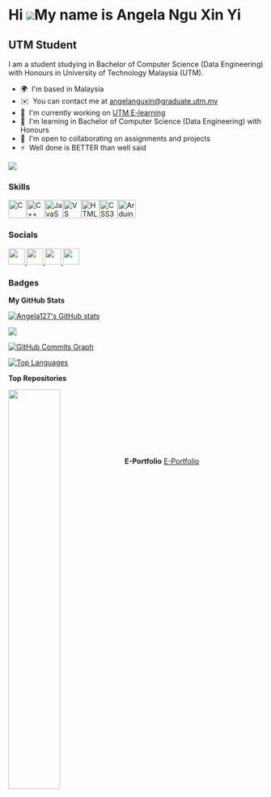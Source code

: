 Hi ![](https://user-images.githubusercontent.com/18350557/176309783-0785949b-9127-417c-8b55-ab5a4333674e.gif)My name is Angela Ngu Xin Yi
=========================================================================================================================================

UTM Student
-----------

I am a student studying in Bachelor of Computer Science (Data Engineering) with Honours in University of Technology Malaysia (UTM).

* 🌍  I'm based in Malaysia
* ✉️  You can contact me at [angelanguxin@graduate.utm.my](mailto:angelanguxin@graduate.utm.my)
* 🚀  I'm currently working on [UTM E-learning](http://elearning.utm.my/24251/?redirect=0)
* 🧠  I'm learning in Bachelor of Computer Science (Data Engineering) with Honours
* 🤝  I'm open to collaborating on assignments and projects
* ⚡  Well done is BETTER than well said

<a href="https://www.github.com/Angela127" target="_blank" rel="noreferrer"><img
src="https://img.shields.io/github/followers/Angela127?logo=github&style=for-the-badge&color=14b8a6&labelColor=000000" /></a>

### Skills


<p align="left">
<a href="https://docs.microsoft.com/en-us/cpp/?view=msvc-170" target="_blank" rel="noreferrer"><img src="https://raw.githubusercontent.com/danielcranney/readme-generator/main/public/icons/skills/c-colored.svg" width="36" height="36" alt="C" /></a><a href="https://docs.microsoft.com/en-us/cpp/?view=msvc-170" target="_blank" rel="noreferrer"><img src="https://raw.githubusercontent.com/danielcranney/readme-generator/main/public/icons/skills/cplusplus-colored.svg" width="36" height="36" alt="C++" /></a><a href="https://developer.mozilla.org/en-US/docs/Web/JavaScript" target="_blank" rel="noreferrer"><img src="https://raw.githubusercontent.com/danielcranney/readme-generator/main/public/icons/skills/javascript-colored.svg" width="36" height="36" alt="JavaScript" /></a><a href="https://code.visualstudio.com/" target="_blank" rel="noreferrer"><img src="https://raw.githubusercontent.com/danielcranney/readme-generator/main/public/icons/skills/visualstudiocode.svg" width="36" height="36" alt="VS Code" /></a><a href="https://developer.mozilla.org/en-US/docs/Glossary/HTML5" target="_blank" rel="noreferrer"><img src="https://raw.githubusercontent.com/danielcranney/readme-generator/main/public/icons/skills/html5-colored.svg" width="36" height="36" alt="HTML5" /></a><a href="https://www.w3.org/TR/CSS/#css" target="_blank" rel="noreferrer"><img src="https://raw.githubusercontent.com/danielcranney/readme-generator/main/public/icons/skills/css3-colored.svg" width="36" height="36" alt="CSS3" /></a><a href="https://store.arduino.cc/?gclid=Cj0KCQjw2eilBhCCARIsAG0Pf8uueBifykWcsSS4LPESeGQfxGVKJYnzV7bz471XfknQJy_1VINVWM8aAkLtEALw_wcB" target="_blank" rel="noreferrer"><img src="https://raw.githubusercontent.com/danielcranney/readme-generator/main/public/icons/skills/arduino-colored.svg" width="36" height="36" alt="Arduino" /></a>
</p>


### Socials

<p align="left"> <a href="https://discord.com/users/Angela127" target="_blank" rel="noreferrer"> <picture> <source media="(prefers-color-scheme: dark)" srcset="https://raw.githubusercontent.com/danielcranney/readme-generator/main/public/icons/socials/discord-dark.svg" /> <source media="(prefers-color-scheme: light)" srcset="https://raw.githubusercontent.com/danielcranney/readme-generator/main/public/icons/socials/discord.svg" /> <img src="https://raw.githubusercontent.com/danielcranney/readme-generator/main/public/icons/socials/discord.svg" width="32" height="32" /> </picture> </a> <a href="https://www.github.com/Angela127" target="_blank" rel="noreferrer"> <picture> <source media="(prefers-color-scheme: dark)" srcset="https://raw.githubusercontent.com/danielcranney/readme-generator/main/public/icons/socials/github-dark.svg" /> <source media="(prefers-color-scheme: light)" srcset="https://raw.githubusercontent.com/danielcranney/readme-generator/main/public/icons/socials/github.svg" /> <img src="https://raw.githubusercontent.com/danielcranney/readme-generator/main/public/icons/socials/github.svg" width="32" height="32" /> </picture> </a> <a href="http://www.instagram.com/angela_n27" target="_blank" rel="noreferrer"> <picture> <source media="(prefers-color-scheme: dark)" srcset="https://raw.githubusercontent.com/danielcranney/readme-generator/main/public/icons/socials/instagram-dark.svg" /> <source media="(prefers-color-scheme: light)" srcset="https://raw.githubusercontent.com/danielcranney/readme-generator/main/public/icons/socials/instagram.svg" /> <img src="https://raw.githubusercontent.com/danielcranney/readme-generator/main/public/icons/socials/instagram.svg" width="32" height="32" /> </picture> </a> <a href="https://www.linkedin.com/in/angelangu127" target="_blank" rel="noreferrer"> <picture> <source media="(prefers-color-scheme: dark)" srcset="https://raw.githubusercontent.com/danielcranney/readme-generator/main/public/icons/socials/linkedin-dark.svg" /> <source media="(prefers-color-scheme: light)" srcset="https://raw.githubusercontent.com/danielcranney/readme-generator/main/public/icons/socials/linkedin.svg" /> <img src="https://raw.githubusercontent.com/danielcranney/readme-generator/main/public/icons/socials/linkedin.svg" width="32" height="32" /> </picture> </a></p>

### Badges

<b>My GitHub Stats</b>

<a href="http://www.github.com/Angela127"><img src="https://github-readme-stats.vercel.app/api?username=Angela127&show_icons=true&hide=&count_private=true&title_color=14b8a6&text_color=ffffff&icon_color=14b8a6&bg_color=000000&hide_border=true&show_icons=true" alt="Angela127's GitHub stats" /></a>

<a href="http://www.github.com/Angela127"><img src="https://github-readme-streak-stats.herokuapp.com/?user=Angela127&stroke=ffffff&background=000000&ring=14b8a6&fire=14b8a6&currStreakNum=ffffff&currStreakLabel=14b8a6&sideNums=ffffff&sideLabels=ffffff&dates=ffffff&hide_border=true" /></a>

<a href="http://www.github.com/Angela127"><img src="https://github-readme-activity-graph.vercel.app/graph?username=Angela127&bg_color=191919&color=ffffff&line=14b8a6&point=ffffff&area=true&hide_border=true)](https://github.com/ashutosh00710/github-readme-activity-graph" alt="GitHub Commits Graph" /></a>

<a href="https://github.com/Angela127" align="left"><img src="https://github-readme-stats.vercel.app/api/top-langs/?username=Angela127&langs_count=10&title_color=14b8a6&text_color=ffffff&icon_color=14b8a6&bg_color=000000&hide_border=true&locale=en&custom_title=Top%20%Languages" alt="Top Languages" /></a>

<b>Top Repositories</b>

<div width="100%" align="center"><a href="https://github.com/Angela127/Angela127" align="left"><img align="left" width="45%" src="https://github-readme-stats.vercel.app/api/pin/?username=Angela127&repo=Angela127&title_color=14b8a6&text_color=ffffff&icon_color=14b8a6&bg_color=000000&hide_border=true&locale=en" /></a></div><br /><br /><br /><br /><br /><br /><br />

<b>E-Portfolio</b>
[E-Portfolio](https://angela127.github.io/)
